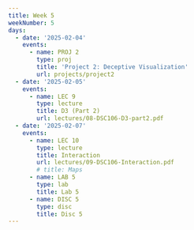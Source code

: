 ```yaml
---
title: Week 5
weekNumber: 5
days:
  - date: '2025-02-04'
    events:
      - name: PROJ 2
        type: proj
        title: 'Project 2: Deceptive Visualization'
        url: projects/project2
  - date: '2025-02-05'
    events:
      - name: LEC 9
        type: lecture
        title: D3 (Part 2)
        url: lectures/08-DSC106-D3-part2.pdf
  - date: '2025-02-07'
    events:
      - name: LEC 10
        type: lecture
        title: Interaction
        url: lectures/09-DSC106-Interaction.pdf
        # title: Maps
      - name: LAB 5
        type: lab
        title: Lab 5
      - name: DISC 5
        type: disc
        title: Disc 5
---
```

